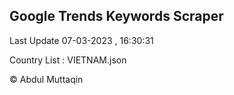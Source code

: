 

## Google Trends Keywords Scraper 
 
Last Update 07-03-2023 , 16:30:31

Country List :
VIETNAM.json



© Abdul Muttaqin 
